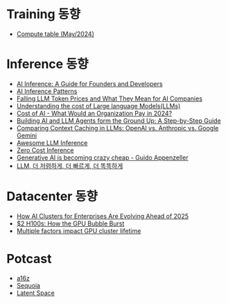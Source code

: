 # Training 동향
* [Compute table (May/2024)](https://www.reddit.com/r/mlscaling/comments/1g631s2/compute_table_may2024/?share_id=QAAhrG9x8LL8hXQUX82DP&utm_content=1&utm_medium=ios_app&utm_name=ioscss&utm_source=share&utm_term=1)


# Inference 동향 

* [AI Inference: A Guide for Founders and Developers](https://www.heavybit.com/library/article/ai-inference)
* [AI Inference Patterns](https://f5.com/company/blog/ai-inference-patterns)
* [Falling LLM Token Prices and What They Mean for AI Companies]()
* [Understanding the cost of Large language Models(LLMs)]()
* [Cost of AI - What Would an Organization Pay in 2024?]()
* [Building AI and LLM Agents form the Ground Up: A Step-by-Step Guide]()
* [Comparing Context Caching in LLMs: OpenAI vs. Anthropic vs. Google Gemini]()
* [Awesome LLM Inference]()
* [Zero Cost Inference](https://kojo.blog/zero-cost-inference)
* [Generative AI is becoming crazy cheap - Guido Appenzeller]()
* [LLM, 더 저렴하게, 더 빠르게, 더 똑똑하게](https://tech.kakao.com/posts/633)

# Datacenter 동향

* [How AI Clusters for Enterprises Are Evolving Ahead of 2025]()
* [$2 H100s: How the GPU Bubble Burst](https://www.latent.space/p/gpu-bubble)
* [Multiple factors impact GPU cluster lifetime](https://x.com/surmenok/status/1849547183508553908)

# Potcast

* [a16z](https://www.youtube.com/@a16z)
* [Sequoia](https://www.sequoiacap.com/stories/?_story-category=podcast)
* [Latent Space](https://www.latent.space/podcast)
